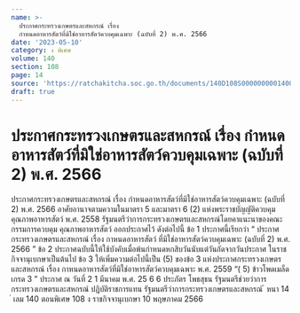 ```yaml
---
name: >-
  ประกาศกระทรวงเกษตรและสหกรณ์ เรื่อง
  กำหนดอาหารสัตว์ที่มิใช่อาหารสัตว์ควบคุมเฉพาะ (ฉบับที่ 2) พ.ศ. 2566
date: '2023-05-10'
category: ง พิเศษ
volume: 140
section: 108
page: 14
source: 'https://ratchakitcha.soc.go.th/documents/140D108S0000000001400.pdf'
draft: true
---
```


# ประกาศกระทรวงเกษตรและสหกรณ์ เรื่อง กำหนดอาหารสัตว์ที่มิใช่อาหารสัตว์ควบคุมเฉพาะ (ฉบับที่ 2) พ.ศ. 2566

ประกาศกระทรวงเกษตรและสหกรณ์ เรื่อง กำหนดอาหารสัตว์ที่มิใช่อาหารสัตว์ควบคุมเฉพาะ (ฉบับที่ 2) พ.ศ. 2566 อาศัยอานาจตามความในมาตรา 5 และมาตรา 6 (2) แห่งพระราชบัญญัติควบคุมคุณภาพอาหารสัตว์ พ.ศ. 2558 รัฐมนตรีว่าการกระทรวงเกษตรและสหกรณ์โดยคาแนะนาของคณะกรรมการควบคุม คุณภาพอาหารสัตว์ ออกประกาศไว้ ดังต่อไปนี้ ข้อ 1 ประกาศนี้เรียกว่า “ ประกาศกระทรวงเกษตรและสหกรณ์ เรื่อง กาหนดอาหารสัตว์ ที่มิใช่อาหารสัตว์ควบคุมเฉพาะ (ฉบับที่ 2) พ.ศ. 2566 ” ข้อ 2 ประกาศฉบับนี้ให้ใช้บังคับเมื่อพ้นกำหนดหกสิบวันนับแต่วันถัดจากวันประกาศ ในราชกิจจานุเบกษาเป็นต้นไป ข้อ 3 ให้เพิ่มความต่อไปนี้เป็น (5) ของข้อ 3 แห่งประกาศกระทรวงเกษตรและสหกรณ์ เรื่อง กาหนดอาหารสัตว์ที่มิใช่อาหารสัตว์ควบคุมเฉพาะ พ.ศ. 2559 “( 5) ข้าวโพดเมล็ด เกรด 3 ” ประกาศ ณ วันที่ 2 1 มีนาคม พ.ศ. 25 6 6 ประภัตร โพธสุธน รัฐมนตรีช่วยว่าการกระทรวงเกษตรและสหกรณ์ ปฏิบัติราชการแทน รัฐมนตรีว่าการกระทรวงเกษตรและสหกรณ์ ้ หนา 14 ่ เลม 140 ตอนพิเศษ 108 ง ราชกิจจานุเบกษา 10 พฤษภาคม 2566
